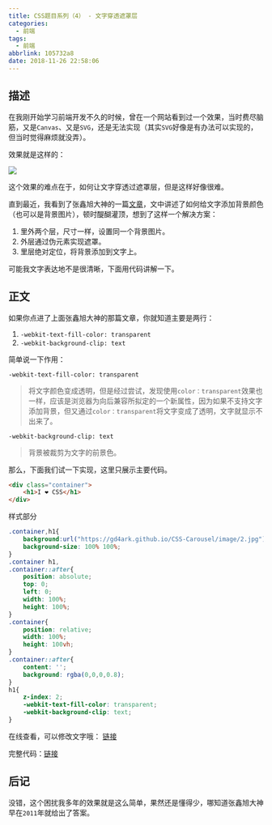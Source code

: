 ```yaml
---
title: CSS题目系列（4） - 文字穿透遮罩层
categories:
  - 前端
tags:
  - 前端
abbrlink: 105732a8
date: 2018-11-26 22:58:06
---
```


## 描述

在我刚开始学习前端开发不久的时候，曾在一个网站看到过一个效果，当时费尽脑筋，又是`Canvas`、又是`SVG`，还是无法实现（其实`SVG`好像是有办法可以实现的，但当时觉得麻烦就没弄）。

效果就是这样的：

![](https://ws1.sinaimg.cn/large/006mS5wEgy1fxlh53ze9sj31es0lmq6s.jpg)

这个效果的难点在于，如何让文字穿透过遮罩层，但是这样好像很难。

直到最近，我看到了张鑫旭大神的一篇[文章](https://www.zhangxinxu.com/wordpress/2011/04/%E5%B0%8Ftipcss3%E4%B8%8B%E7%9A%84%E6%B8%90%E5%8F%98%E6%96%87%E5%AD%97%E6%95%88%E6%9E%9C%E5%AE%9E%E7%8E%B0/)，文中讲述了如何给文字添加背景颜色（也可以是背景图片），顿时醍醐灌顶，想到了这样一个解决方案：

1. 里外两个层，尺寸一样，设置同一个背景图片。
2. 外层通过伪元素实现遮罩。
3. 里层绝对定位，将背景添加到文字上。

可能我文字表达地不是很清晰，下面用代码讲解一下。

## 正文

如果你点进了上面张鑫旭大神的那篇文章，你就知道主要是两行：

1. `-webkit-text-fill-color: transparent`
2. `-webkit-background-clip: text`

简单说一下作用：

`-webkit-text-fill-color: transparent`

> 将文字颜色变成透明，但是经过尝试，发现使用`color：transparent`效果也一样，应该是浏览器为向后兼容所拟定的一个新属性，因为如果不支持文字添加背景，但又通过`color：transparent`将文字变成了透明，文字就显示不出来了。

`-webkit-background-clip: text`

> 背景被裁剪为文字的前景色。

那么，下面我们试一下实现，这里只展示主要代码。

```html
<div class="container">
	<h1>I ❤ CSS</h1>
</div>
```

样式部分

```css
.container,h1{
    background:url("https://gd4ark.github.io/CSS-Carousel/image/2.jpg");
    background-size: 100% 100%;
}
.container h1,
.container::after{
    position: absolute;
    top: 0;
    left: 0;
    width: 100%;
    height: 100%;
}
.container{
    position: relative;
    width: 100%;
    height: 100vh;
}
.container::after{
    content: '';
    background: rgba(0,0,0,0.8);
}
h1{
    z-index: 2;
    -webkit-text-fill-color: transparent;
    -webkit-background-clip: text;
}
```

在线查看，可以修改文字哦： [链接](https://gd4ark.github.io/blog_demos/2018-11-26/02.html)

完整代码：[链接](https://github.com/gd4Ark/blog_demos/blob/master/2018-11-26/02.html)

## 后记

没错，这个困扰我多年的效果就是这么简单，果然还是懂得少，哪知道张鑫旭大神早在`2011`年就给出了答案。



